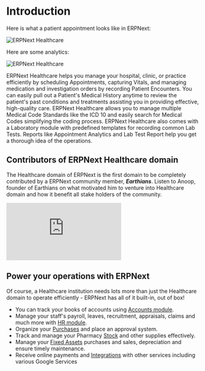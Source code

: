 # Introduction

Here is what a patient appointment looks like in ERPNext:

<img class="screenshot" alt="ERPNext Healthcare" src="{{docs_base_url}}/assets/img/healthcare/patient-appointment.png">

Here are some analytics:

<img class="screenshot" alt="ERPNext Healthcare" src="{{docs_base_url}}/assets/img/healthcare/appointment-analytics.png">

ERPNext Healthcare helps you manage your hospital, clinic, or practice efficiently by scheduling Appointments, capturing Vitals, and managing medication and investigation orders by recording Patient Encounters. You can easily pull out a Patient's Medical History anytime to review the patient's past conditions and treatments assisting you in providing effective, high-quality care. ERPNext Healthcare allows you to manage multiple Medical Code Standards like the ICD 10 and easily search for Medical Codes simplifying the coding process. ERPNext Healthcare also comes with a Laboratory module with predefined templates for recording common Lab Tests. Reports like Appointment Analytics and Lab Test Report help you get a thorough idea of the operations.

## Contributors of ERPNext Healthcare domain
The Healthcare domain of ERPNext is the first domain to be completely contributed by a ERPNext community member, ***Earthians***. Listen to Anoop, founder of Earthians on what motivated him to venture into Healthcare domain and how it benefit all stake holders of the community.

<div>
    <div class='embed-container'>
        <iframe src='https://www.youtube.com/embed/1n4_YqX8ArA' frameborder='0' allowfullscreen>
        </iframe>
    </div>
</div>

## Power your operations with ERPNext
Of course, a Healthcare institution needs lots more than just the Healthcare domain to operate efficiently - ERPNext has all of it built-in, out of box!

- You can track your books of accounts using [Accounts module](/docs/user/manual/en/accounts).
- Manage your staff's payroll, leaves, recruitment, appraisals, claims and much more with [HR module](/docs/user/manual/en/human-resources).
- Organize your [Purchases](/docs/user/manual/en/buying) and place an approval system.
- Track and manage your Pharmacy [Stock](/docs/user/manual/en/stock) and other supplies effectively.
- Manage your [Fixed Assets](/docs/user/manual/en/asset) purchases and sales, depreciation and ensure timely maintenance.
- Receive online payments and [Integrations](/docs/user/manual/en/erpnext_integration) with other services including various Google Services

